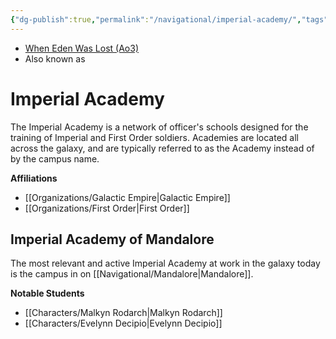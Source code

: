 ```yaml
---
{"dg-publish":true,"permalink":"/navigational/imperial-academy/","tags":["galacticempire","location","place","firstorder","unfinished"],"dgHomeLink":false}
---
```


- [When Eden Was Lost (Ao3)](https://archiveofourown.org/works/19334440/chapters/45992584)
- Also known as 
# Imperial Academy
The Imperial Academy is a network of officer's schools designed for the training of Imperial and First Order soldiers. Academies are located all across the galaxy, and are typically referred to as the Academy instead of by the campus name. 

**Affiliations** 
- [[Organizations/Galactic Empire\|Galactic Empire]]
- [[Organizations/First Order\|First Order]]

## Imperial Academy of Mandalore
The most relevant and active Imperial Academy at work in the galaxy today is the campus in on [[Navigational/Mandalore\|Mandalore]]. 

**Notable Students**
- [[Characters/Malkyn Rodarch\|Malkyn Rodarch]]
- [[Characters/Evelynn Decipio\|Evelynn Decipio]]